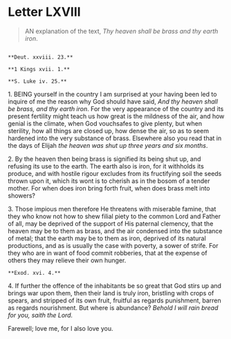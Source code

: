 # Letter LXVIII

> AN explanation of the text, _Thy heaven shall be brass and thy
> earth iron_.

```{centered} AMBROSE TO ROMULUS
```

```{margin}
**Deut. xxviii. 23.**

**1 Kings xvii. 1.**

**S. Luke iv. 25.**
```

1\. BEING yourself in the country I am surprised at your having been
led to inquire of me the reason why God should have said, _And thy
heaven shall be brass, and thy earth iron_. For the very appearance of
the country and its present fertility might teach us how great is the
mildness of the air, and how genial is the climate, when God vouchsafes
to give plenty, but when sterility, how all things are closed up, how
dense the air, so as to seem hardened into the very substance of brass.
Elsewhere also you read that in the days of Elijah _the heaven was shut
up three years and six months_.

2\. By the heaven then being brass is signified its being shut up,
and refusing its use to the earth. The earth also is iron, for it
withholds its produce, and with hostile rigour excludes from its
fructifying soil the seeds thrown upon it, which its wont is to cherish
as in the bosom of a tender mother. For when does iron bring forth
fruit, when does brass melt into showers?

3\. Those impious men therefore He threatens with miserable famine,
that they who know not how to shew filial piety to the common Lord and
Father of all, may be deprived of the support of His paternal clemency,
that the heaven may be to them as brass, and the air condensed into
the substance of metal; that the earth may be to them as iron, deprived
of its natural productions, and as is usually the case with poverty,
a sower of strife. For they who are in want of food commit robberies,
that at the expense of others they may relieve their own hunger.

```{margin}
**Exod. xvi. 4.**
```

4\. If further the offence of the inhabitants be so great that God
stirs up and brings war upon them, then their land is truly iron,
bristling with crops of spears, and stripped of its own fruit, fruitful
as regards punishment, barren as regards nourishment. But where is
abundance? _Behold I will rain bread for you, saith the Lord._

Farewell; love me, for I also love you.
